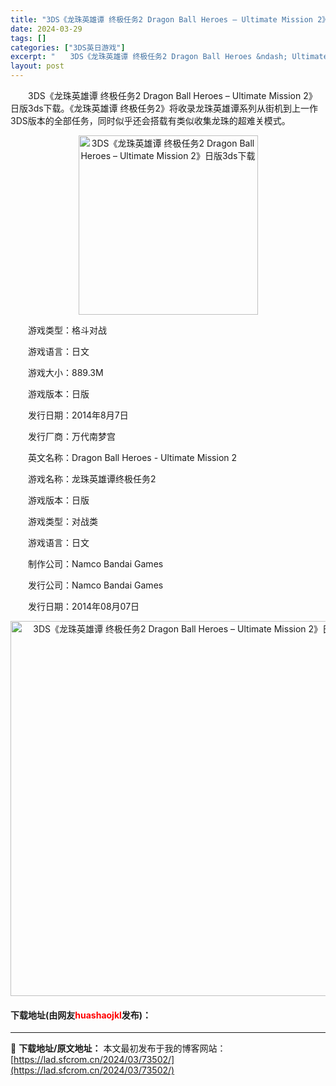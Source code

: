 ```yaml
---
title: "3DS《龙珠英雄谭 终极任务2 Dragon Ball Heroes – Ultimate Mission 2》日版3ds下载"
date: 2024-03-29
tags: []
categories: ["3DS英日游戏"]
excerpt: "　　3DS《龙珠英雄谭 终极任务2 Dragon Ball Heroes &ndash; Ultimate Mission 2》日版3ds下载。《龙珠英雄谭 终极任务2》将收录龙珠英雄谭系列从街机到上一作3DS版本的全部任务，同时似乎还会搭载有类似收集龙珠的超难关模式。 　　游戏类型：格斗对战 　　&hellip;"
layout: post
---
```


 <p>　　3DS《龙珠英雄谭 终极任务2 Dragon Ball Heroes &ndash; Ultimate Mission 2》日版3ds下载。《龙珠英雄谭 终极任务2》将收录龙珠英雄谭系列从街机到上一作3DS版本的全部任务，同时似乎还会搭载有类似收集龙珠的超难关模式。</p> <p align="center"><img align="" border="0" src="https://lad.sfcrom.cn/wp-content/uploads/2024/03/20240329_66062c04531f8.jpg" width="287" alt="3DS《龙珠英雄谭 终极任务2 Dragon Ball Heroes – Ultimate Mission 2》日版3ds下载" /></p> <p>　　游戏类型：格斗对战</p> <p>　　游戏语言：日文</p> <p>　　游戏大小：889.3M</p> <p>　　游戏版本：日版</p> <p>　　发行日期：2014年8月7日</p> <p>　　发行厂商：万代南梦宫</p> <p>　　英文名称：Dragon Ball Heroes - Ultimate Mission 2</p> <p>　　游戏名称：龙珠英雄谭终极任务2</p> <p>　　游戏版本：日版</p> <p>　　游戏类型：对战类</p> <p>　　游戏语言：日文</p> <p>　　制作公司：Namco Bandai Games</p> <p>　　发行公司：Namco Bandai Games</p> <p>　　发行日期：2014年08月07日</p> <p align="center"><img align="" border="0" src="https://lad.sfcrom.cn/wp-content/uploads/2024/03/20240329_66062c04a434e.jpg" width="600" alt="3DS《龙珠英雄谭 终极任务2 Dragon Ball Heroes – Ultimate Mission 2》日版3ds下载" /></p> <p><h4>下载地址(由网友<font color="red">huashaojkl</font>发布)：</h4></p> 

---
📖 **下载地址/原文地址：** 本文最初发布于我的博客网站：[https://lad.sfcrom.cn/2024/03/73502/](https://lad.sfcrom.cn/2024/03/73502/)
